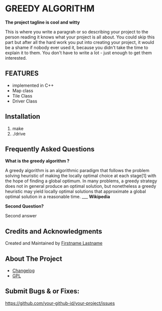 # GREEDY ALGORITHM

__The project tagline is cool and witty__

This is where you write a paragrah or so describing your project to the person
reading it knows what your project is all about. You could skip this part but
after all the hard work you put into creating your project, it would be a shame
if nobody ever used it, because you didn't take the time to explain it to them.
You don't have to write a lot - just enough to get them interested.


## FEATURES

* implemented in C++ 
* Map class
* Tile Class 
* Driver Class


## Installation

1. make 
2. ./drive


## Frequently Asked Questions

__What is the greedy algorithm ?__

A greedy algorithm is an algorithmic paradigm that follows the problem solving heuristic of making the locally optimal
choice at each stage[1] with the hope of finding a global optimum. In many problems, a greedy strategy does not in
general produce an optimal solution, but nonetheless a greedy heuristic may yield locally optimal solutions that
approximate a global optimal solution in a reasonable time.
									___
									__Wikipedia__

__Second Question?__

Second answer


## Credits and Acknowledgments

Created and Maintained by [Firstname Lastname](http://example.com)


## About The Project

* [Changelog](../../blob/master/CHANGELOG.md)
* [GPL](http://opensource.org/licenses/GPL-3.0)


## Submit Bugs & or Fixes:
https://github.com/your-github-id/your-project/issues


